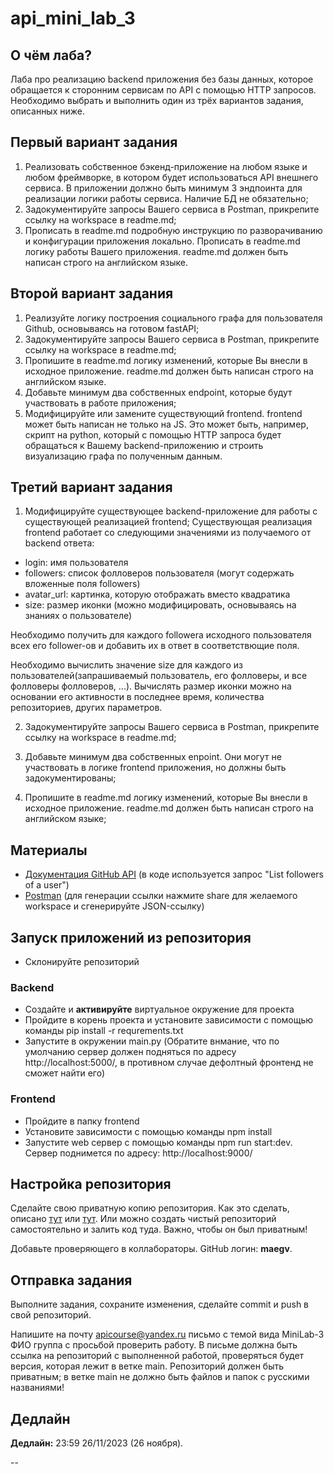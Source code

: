 # api_mini_lab_3
## О чём лаба?
Лаба про реализацию backend приложения без базы данных, которое обращается к сторонним сервисам по API с помощью HTTP запросов. Необходимо выбрать и выполнить один из трёх вариантов задания, описанных ниже.

## Первый вариант задания 
1. Реализовать собственное бэкенд-приложение на любом языке и любом фреймворке, в котором будет использоваться API внешнего сервиса. В приложении должно быть минимум 3 эндпоинта для реализации логики работы сервиса. Наличие БД не обязательно;
2. Задокументируйте запросы Вашего сервиса в Postman, прикрепите ссылку на workspace в readme.md;
3. Прописать в readme.md подробную инструкцию по разворачиванию и конфигурации приложения локально. Прописать в readme.md логику работы Вашего приложения. readme.md должен быть написан строго на английском языке.


## Второй вариант задания
1. Реализуйте логику построения социального графа для пользователя Github, основываясь на готовом fastAPI;
2. Задокументируйте запросы Вашего сервиса в Postman, прикрепите ссылку на workspace в readme.md;
3. Пропишите в readme.md логику изменений, которые Вы внесли в исходное приложение. readme.md должен быть написан строго на английском языке.
4. Добавьте минимум два собственных endpoint, которые будут участвовать в работе приложения;
5. Модифицируйте или замените существующий frontend. frontend может быть написан не только на JS. Это может быть, например, скрипт на python, который с помощью HTTP запроса будет обращаться к Вашему backend-приложению и строить визуализацию графа по полученным данным.


## Третий вариант задания
1. Модифицируйте существующее backend-приложение для работы с существующей реализацией frontend;
Существующая реализация frontend работает со следующими значениями из получаемого от backend ответа:
- login: имя пользователя
- followers: список фолловеров пользователя (могут содержать вложенные поля followers)
- avatar_url: картинка, которую отображать вместо квадратика
- size: размер иконки (можно модифицировать, основываясь на знаниях о пользователе)

Необходимо получить для каждого followera исходного пользователя всех его follower-ов и добавить их в ответ в соответствющие поля.

Необходимо вычислить значение size для каждого из пользователей(запрашиваемый пользователь, его фолловеры, и все фолловеры фолловеров, ...). Вычислять размер иконки можно на основании его активности в последнее время, количества репозиториев, других параметров.

2. Задокументируйте запросы Вашего сервиса в Postman, прикрепите ссылку на workspace в readme.md;

3. Добавьте минимум два собственных enpoint. Они могут не участвовать в логике frontend приложения, но должны быть задокументированы;

4. Пропишите в readme.md логику изменений, которые Вы внесли в исходное приложение. readme.md должен быть написан строго на английском языке;

## Материалы
* [Документация GitHub API](https://docs.github.com/en/rest/users/followers) (в коде используется запрос "List followers of a user")
* [Postman](https://www.postman.com/) (для генерации ссылки нажмите share для желаемого workspace и сгенерируйте JSON-ссылку)


## Запуск приложений из репозитория
* Склонируйте репозиторий
### Backend
* Создайте и **активируйте** виртуальное окружение для проекта 
* Пройдите в корень проекта и установите зависимости с помощью команды pip install -r requrements.txt
* Запустите в окружении main.py (Обратите внмание, что по умолчанию сервер должен подняться по адресу http://localhost:5000/, в противном случае дефолтный фронтенд не сможет найти его)
### Frontend
* Пройдите в папку frontend
* Установите зависимости с помощью команды npm install
* Запустите web сервер с помощью команды npm run start:dev. Сервер поднимется по адресу: http://localhost:9000/



## Настройка репозитория
Сделайте свою приватную копию репозитория. Как это сделать, описано [тут](https://gist.github.com/0xjac/85097472043b697ab57ba1b1c7530274) или [тут](https://stackoverflow.com/questions/10065526/github-how-to-make-a-fork-of-public-repository-private). Или можно создать чистый репозиторий самостоятельно и залить код туда. Важно, чтобы он был приватным!

Добавьте проверяющего в коллабораторы. GitHub логин: **maegv**.

## Отправка задания
Выполните задания, сохраните изменения, сделайте commit и push в свой репозиторий.

Напишите на почту apicourse@yandex.ru письмо с темой вида MiniLab-3 ФИО группа с просьбой проверить работу. В письме должна быть ссылка на репозиторий с выполненной работой, проверяться будет версия, которая лежит в ветке main. Репозиторий должен быть приватным; в ветке main не должно быть файлов и папок с русскими названиями!


## Дедлайн
**Дедлайн:** 23:59 26/11/2023 (26 ноября).


--
